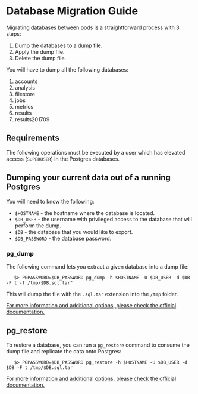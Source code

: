 # Database Migration Guide

Migrating databases between pods is a straightforward process with 3 steps:
1. Dump the databases to a dump file.
2. Apply the dump file.
3. Delete the dump file.

You will have to dump all the following databases:
1. accounts 
2. analysis
3. filestore
4. jobs
5. metrics
6. results
7. results201709

## Requirements

The following operations must be executed by a user which has elevated access (`SUPERUSER`) in the Postgres databases. 

## Dumping your current data out of a running Postgres

You will need to know the following:
* `$HOSTNAME` - the hostname where the database is located.
* `$DB_USER` - the username with privileged access to the database that will perform the dump.
* `$DB` - the database that you would like to export.
* `$DB_PASSWORD` - the database password.

### pg_dump
The following command lets you extract a given database into a dump file: 
```
   $> PGPASSWORD=$DB_PASSWORD pg_dump -h $HOSTNAME -U $DB_USER -d $DB -F t -f /tmp/$DB.sql.tar"
```
This will dump the file with the `.sql.tar` extension into the `/tmp` folder.

[For more information and additional options, please check the official documentation.](https://www.postgresql.org/docs/10/app-pgdump.html)

## pg_restore
To restore a database, you can run a `pg_restore` command to consume the dump file and replicate the data onto Postgres:

```
   $> PGPASSWORD=$DB_PASSWORD pg_restore -h $HOSTNAME -U $DB_USER -d $DB -F t /tmp/$DB.sql.tar
```

[For more information and additional options, please check the official documentation.](https://www.postgresql.org/docs/9.6/app-pgrestore.html)
